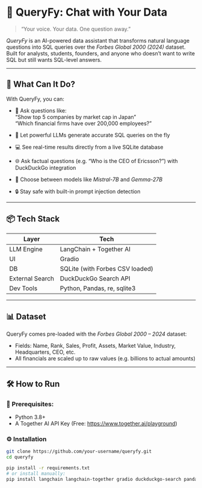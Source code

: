 # 🚀 QueryFy: Chat with Your Data

> “Your voice. Your data. One question away.”  

*QueryFy* is an AI-powered data assistant that transforms natural language questions into SQL queries over the *Forbes Global 2000 (2024)* dataset. Built for analysts, students, founders, and anyone who doesn’t want to write SQL but still wants SQL-level answers.

---

## 🧠 What Can It Do?

With QueryFy, you can:

- 🔎 Ask questions like:  
  “Show top 5 companies by market cap in Japan”  
  “Which financial firms have over 200,000 employees?”
  
- 🤖 Let powerful LLMs generate accurate SQL queries on the fly
- 💻 See real-time results directly from a live SQLite database
- 🌐 Ask factual questions (e.g. “Who is the CEO of Ericsson?”) with DuckDuckGo integration
- 🔄 Choose between models like *Mistral-7B* and *Gemma-27B*
- 🔒 Stay safe with built-in prompt injection detection

---

## 📦 Tech Stack

| Layer | Tech |
|-------|------|
| LLM Engine | LangChain + Together AI |
| UI | Gradio |
| DB | SQLite (with Forbes CSV loaded) |
| External Search | DuckDuckGo Search API |
| Dev Tools | Python, Pandas, re, sqlite3 |

---

## 📊 Dataset

QueryFy comes pre-loaded with the *Forbes Global 2000 – 2024* dataset:
- Fields: Name, Rank, Sales, Profit, Assets, Market Value, Industry, Headquarters, CEO, etc.
- All financials are scaled up to raw values (e.g. billions to actual amounts)

---

## 🛠 How to Run

### 🔗 Prerequisites:
- Python 3.8+
- A Together AI API Key (Free: https://www.together.ai/playground)

### ⚙ Installation

```bash
git clone https://github.com/your-username/queryfy.git
cd queryfy

pip install -r requirements.txt
# or install manually:
pip install langchain langchain-together gradio duckduckgo-search pandas sqlite3
